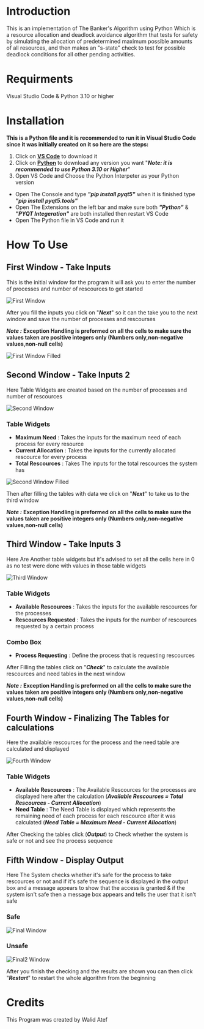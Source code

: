 # Introduction
This is an implementation of The Banker's Algorithm using Python Which is a resource allocation and deadlock avoidance algorithm that tests for safety by simulating the allocation of predetermined maximum possible amounts of all resources, and then makes an "s-state" check to test for possible deadlock conditions for all other pending activities.
# Requirments
Visual Studio Code & Python 3.10 or higher
# Installation
**This is a Python file and it is recommended to run it in Visual Studio Code since it was initially created on it so here are the steps:**
1. Click on **[VS Code](https://code.visualstudio.com/Download)** to download it
2. Click on **[Python](https://www.python.org/downloads/)** to download any version you want   "***Note: it is recommended to use Python 3.10 or Higher***"
3. Open VS Code and Choose the Python Interpeter as your Python version
* Open The Console and type ***"pip install pyqt5"*** when it is finished type ***"pip install pyqt5.tools"***
* Open The Extensions on the left bar and make sure both ***"Python"*** & ***"PYQT Integeration"*** are both installed then restart VS Code
* Open The Python file in VS Code and run it 
# How To Use
## First Window - Take Inputs
This is the initial window for the program it will ask you to enter the number of processes and number of rescources to get started

![First Window](/Screenshot/First_Window.png "First Window")

After you fill the inputs you click on "***Next***" so it can the take you to the next window and save the number of processes and rescourses

***Note :*** **Exception Handling is preformed on all the cells to make sure the values taken are positive integers only (Numbers only,non-negative values,non-null cells)**

![First Window Filled](/Screenshot/First_Window_Filled.png "First Window Filled")
## Second Window - Take Inputs 2
Here Table Widgets are created based on the number of processes and number of rescources

![Second Window](/Screenshot/Second_Window.png "Second Window")

### Table Widgets
* **Maximum Need** : Takes the inputs for the maximum need of each process for every resource
* **Current Allocation** : Takes the inputs for the currently allocated rescource for every process
* **Total Rescources** : Takes The inputs for the total rescources the system has

![Second Window Filled](/Screenshot/Second_Window_Filled.png "Second Window Filled")

Then after filling the tables with data we click on "***Next***" to take us to the third window

***Note :*** **Exception Handling is preformed on all the cells to make sure the values taken are positive integers only (Numbers only,non-negative values,non-null cells)**
## Third Window - Take Inputs 3
Here Are Another table widgets but it's advised to set all the cells here in 0 as no test were done with values in those table widgets

![Third Window](/Screenshot/Third_Window.png "Third Window")

### Table Widgets
* **Available Rescources** : Takes the inputs for the available rescources for the processes
* **Rescources Requested** : Takes the inputs for the number of rescources requested by a certain process
### Combo Box
* **Process Requesting** : Define the process that is requesting rescources

After Filling the tables click on "***Check***" to calculate the available rescources and need tables in the next window

***Note :*** **Exception Handling is preformed on all the cells to make sure the values taken are positive integers only (Numbers only,non-negative values,non-null cells)**

## Fourth Window - Finalizing The Tables for calculations
Here the available rescources for the process and the need table are calculated and displayed

![Fourth Window](/Screenshot/Fourth_Window.png "Fourth Window")

### Table Widgets
* **Available Rescources** : The Available Rescources for the processes are displayed here after the calculation (***Available Rescources = Total Rescources - Current Allocation***)
* **Need Table** : The Need Table is displayed which represents the remaining need of each process for each rescource after it was calculated (***Need Table = Maximum Need - Current Allocation***)

After Checking the tables click (***Output***) to Check whether the system is safe or not and see the process sequence

## Fifth Window - Display Output
Here The System checks whether it's safe for the process to take rescources or not and if it's safe the sequence is displayed in the output box and a message appears to show that the access is granted & if the system isn't safe then a message box appears and tells the user that it isn't safe
### Safe

![Final Window](/Screenshot/Final_Window.png "Final Window")

### Unsafe

![Final2 Window](/Screenshot/Final2_Window.png "Final2 Window")

After you finish the checking and the results are shown you can then click "***Restart***" to restart the whole algorithm from the beginning
# Credits
This Program was created by Walid Atef
